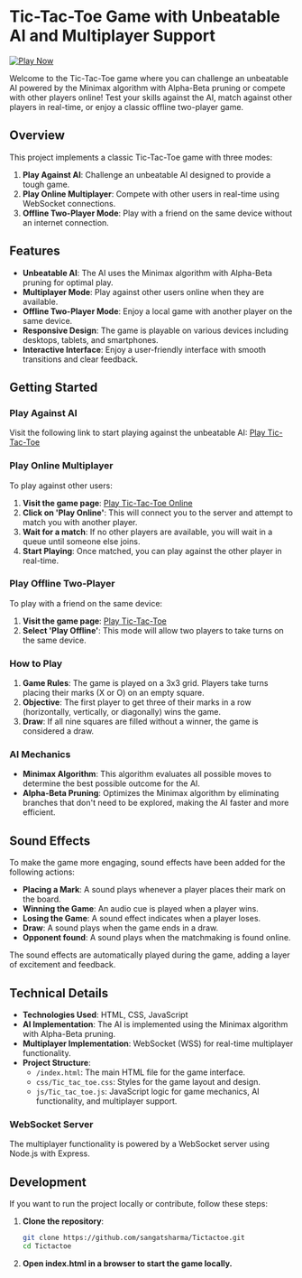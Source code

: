 # Tic-Tac-Toe Game with Unbeatable AI and Multiplayer Support

[![Play Now](https://img.shields.io/badge/Play-Now-green.svg)](https://sangatsharma.github.io/Tictactoe/)

Welcome to the Tic-Tac-Toe game where you can challenge an unbeatable AI powered by the Minimax algorithm with Alpha-Beta pruning or compete with other players online! Test your skills against the AI, match against other players in real-time, or enjoy a classic offline two-player game.

## Overview

This project implements a classic Tic-Tac-Toe game with three modes:
1. **Play Against AI**: Challenge an unbeatable AI designed to provide a tough game.
2. **Play Online Multiplayer**: Compete with other users in real-time using WebSocket connections.
3. **Offline Two-Player Mode**: Play with a friend on the same device without an internet connection.

## Features

- **Unbeatable AI**: The AI uses the Minimax algorithm with Alpha-Beta pruning for optimal play.
- **Multiplayer Mode**: Play against other users online when they are available.
- **Offline Two-Player Mode**: Enjoy a local game with another player on the same device.
- **Responsive Design**: The game is playable on various devices including desktops, tablets, and smartphones.
- **Interactive Interface**: Enjoy a user-friendly interface with smooth transitions and clear feedback.

## Getting Started

### Play Against AI

Visit the following link to start playing against the unbeatable AI: [Play Tic-Tac-Toe](https://sangatsharma.github.io/Tictactoe/)

### Play Online Multiplayer

To play against other users:
1. **Visit the game page**: [Play Tic-Tac-Toe Online](https://sangatsharma.github.io/Tictactoe/)
2. **Click on 'Play Online'**: This will connect you to the server and attempt to match you with another player.
3. **Wait for a match**: If no other players are available, you will wait in a queue until someone else joins.
4. **Start Playing**: Once matched, you can play against the other player in real-time.

### Play Offline Two-Player

To play with a friend on the same device:
1. **Visit the game page**: [Play Tic-Tac-Toe](https://sangatsharma.github.io/Tictactoe/)
2. **Select 'Play Offline'**: This mode will allow two players to take turns on the same device.

### How to Play

1. **Game Rules**: The game is played on a 3x3 grid. Players take turns placing their marks (X or O) on an empty square.
2. **Objective**: The first player to get three of their marks in a row (horizontally, vertically, or diagonally) wins the game.
3. **Draw**: If all nine squares are filled without a winner, the game is considered a draw.

### AI Mechanics

- **Minimax Algorithm**: This algorithm evaluates all possible moves to determine the best possible outcome for the AI.
- **Alpha-Beta Pruning**: Optimizes the Minimax algorithm by eliminating branches that don't need to be explored, making the AI faster and more efficient.

## Sound Effects

To make the game more engaging, sound effects have been added for the following actions:

- **Placing a Mark**: A sound plays whenever a player places their mark on the board.
- **Winning the Game**: An audio cue is played when a player wins.
- **Losing the Game**: A sound effect indicates when a player loses.
- **Draw**: A sound plays when the game ends in a draw.
- **Opponent found**: A sound plays when the matchmaking is found online.

The sound effects are automatically played during the game, adding a layer of excitement and feedback.

## Technical Details

- **Technologies Used**: HTML, CSS, JavaScript
- **AI Implementation**: The AI is implemented using the Minimax algorithm with Alpha-Beta pruning.
- **Multiplayer Implementation**: WebSocket (WSS) for real-time multiplayer functionality.
- **Project Structure**:
  - `/index.html`: The main HTML file for the game interface.
  - `css/Tic_tac_toe.css`: Styles for the game layout and design.
  - `js/Tic_tac_toe.js`: JavaScript logic for game mechanics, AI functionality, and multiplayer support.

### WebSocket Server

The multiplayer functionality is powered by a WebSocket server using Node.js with Express. 

## Development

If you want to run the project locally or contribute, follow these steps:

1. **Clone the repository**:

   ```bash
   git clone https://github.com/sangatsharma/Tictactoe.git
   cd Tictactoe

2. **Open index.html in a browser to start the game locally.**


